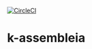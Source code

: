[![CircleCI](https://circleci.com/gh/GabrieRabelo/k-assembleia.svg?style=svg)](https://circleci.com/gh/GabrieRabelo/k-assembleia)

# k-assembleia

